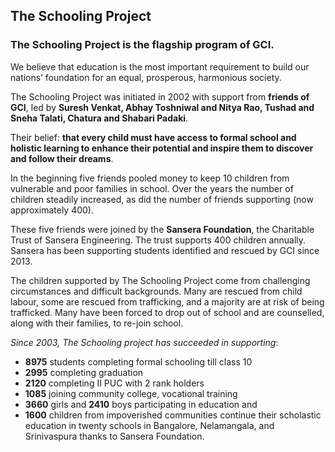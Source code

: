 ## The Schooling Project

### The Schooling Project is the flagship program of GCI.

We believe that education is the most important requirement to build our nations’ foundation for an equal, prosperous, harmonious society.

The Schooling Project was initiated in 2002 with support from **friends of GCI**, led by **Suresh Venkat, Abhay Toshniwal and Nitya Rao, Tushad and Sneha Talati, Chatura and Shabari Padaki**.

Their belief: **that every child must have access to formal school and holistic learning to enhance their potential and inspire them to discover and follow their dreams**.

In the beginning five friends pooled money to keep 10 children from vulnerable and poor families in school. Over the years the number of children steadily increased, as did the number  of friends supporting (now approximately 400).

These five friends were joined by the **Sansera Foundation**, the Charitable Trust of Sansera Engineering. The trust supports 400 children annually. Sansera has been supporting students identified and rescued by GCI since 2013.

The children supported by The Schooling Project come from challenging circumstances and difficult backgrounds. Many are rescued from child labour, some are rescued from trafficking, and a majority are at risk of being trafficked.  Many have been forced to drop out of school and are counselled, along with their families, to re-join school.

_Since 2003, The Schooling project has succeeded in supporting_:

* **8975** students completing formal schooling till class 10
* **2995** completing graduation
* **2120** completing II PUC with 2 rank holders
* **1085** joining community college, vocational training
* **3660** girls and **2410** boys participating  in education and
* **1600** children from impoverished communities continue their scholastic education in twenty schools in Bangalore, Nelamangala, and Srinivaspura thanks to Sansera Foundation.
